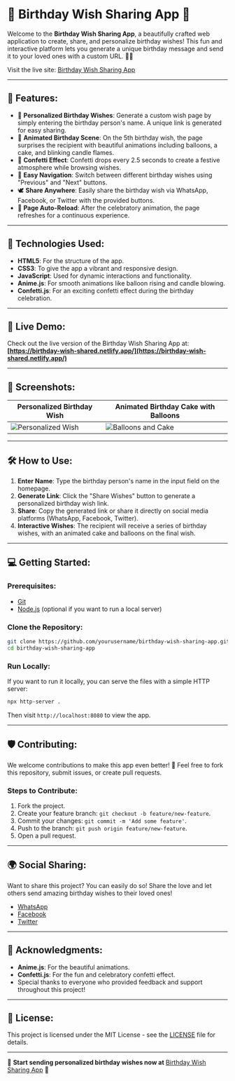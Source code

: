 
# 🎉 **Birthday Wish Sharing App** 🎂

Welcome to the **Birthday Wish Sharing App**, a beautifully crafted web application to create, share, and personalize birthday wishes! This fun and interactive platform lets you generate a unique birthday message and send it to your loved ones with a custom URL. 🎈🎁

Visit the live site: [Birthday Wish Sharing App](https://birthday-wish-shared.netlify.app/)

---

## 🌟 **Features**:

- 🎂 **Personalized Birthday Wishes**: Generate a custom wish page by simply entering the birthday person's name. A unique link is generated for easy sharing.
- 🎈 **Animated Birthday Scene**: On the 5th birthday wish, the page surprises the recipient with beautiful animations including balloons, a cake, and blinking candle flames.
- 🎉 **Confetti Effect**: Confetti drops every 2.5 seconds to create a festive atmosphere while browsing wishes.
- 🔁 **Easy Navigation**: Switch between different birthday wishes using "Previous" and "Next" buttons.
- 🕊️ **Share Anywhere**: Easily share the birthday wish via WhatsApp, Facebook, or Twitter with the provided buttons.
- 🚀 **Page Auto-Reload**: After the celebratory animation, the page refreshes for a continuous experience.

---

## 🎨 **Technologies Used**:

- **HTML5**: For the structure of the app.
- **CSS3**: To give the app a vibrant and responsive design.
- **JavaScript**: Used for dynamic interactions and functionality.
- **Anime.js**: For smooth animations like balloon rising and candle blowing.
- **Confetti.js**: For an exciting confetti effect during the birthday celebration.

---

## 🚀 **Live Demo**:

Check out the live version of the Birthday Wish Sharing App at:  
**[https://birthday-wish-shared.netlify.app/](https://birthday-wish-shared.netlify.app/)**

---

## 📸 **Screenshots**:

| Personalized Birthday Wish | Animated Birthday Cake with Balloons |
| -------------------------- | ------------------------------------ |
| ![Personalized Wish](https://via.placeholder.com/300x200) | ![Balloons and Cake](https://via.placeholder.com/300x200) |

---

## 🛠️ **How to Use**:

1. **Enter Name**: Type the birthday person's name in the input field on the homepage.
2. **Generate Link**: Click the "Share Wishes" button to generate a personalized birthday wish link.
3. **Share**: Copy the generated link or share it directly on social media platforms (WhatsApp, Facebook, Twitter).
4. **Interactive Wishes**: The recipient will receive a series of birthday wishes, with an animated cake and balloons on the final wish.

---

## 💻 **Getting Started**:

### Prerequisites:

- [Git](https://git-scm.com/)
- [Node.js](https://nodejs.org/) (optional if you want to run a local server)

### Clone the Repository:

```bash
git clone https://github.com/yourusername/birthday-wish-sharing-app.git
cd birthday-wish-sharing-app
```

### Run Locally:

If you want to run it locally, you can serve the files with a simple HTTP server:

```bash
npx http-server .
```

Then visit `http://localhost:8080` to view the app.

---

## 🛡️ **Contributing**:

We welcome contributions to make this app even better! 🎉 Feel free to fork this repository, submit issues, or create pull requests.

### Steps to Contribute:

1. Fork the project.
2. Create your feature branch: `git checkout -b feature/new-feature`.
3. Commit your changes: `git commit -m 'Add some feature'`.
4. Push to the branch: `git push origin feature/new-feature`.
5. Open a pull request.

---

## 🌍 **Social Sharing**:

Want to share this project? You can easily do so! Share the love and let others send amazing birthday wishes to their loved ones!

- [WhatsApp](https://api.whatsapp.com/send?text=Check%20out%20this%20awesome%20Birthday%20Wish%20App!%20https://birthday-wish-shared.netlify.app/)
- [Facebook](https://www.facebook.com/sharer/sharer.php?u=https://birthday-wish-shared.netlify.app/)
- [Twitter](https://twitter.com/intent/tweet?text=Check%20out%20this%20amazing%20Birthday%20Wish%20App!%20https://birthday-wish-shared.netlify.app/)

---

## 👏 **Acknowledgments**:

- **Anime.js**: For the beautiful animations.
- **Confetti.js**: For the fun and celebratory confetti effect.
- Special thanks to everyone who provided feedback and support throughout this project!

---

## 📜 **License**:

This project is licensed under the MIT License - see the [LICENSE](LICENSE) file for details.

---

🎉 **Start sending personalized birthday wishes now at** [Birthday Wish Sharing App](https://birthday-wish-shared.netlify.app/) 🎂
